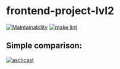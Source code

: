 # frontend-project-lvl2
[![Maintainability](https://api.codeclimate.com/v1/badges/e3678b0710629afd321c/maintainability)](https://codeclimate.com/github/nightlord189/frontend-project-lvl2)
[![make lint](https://github.com/nightlord189/frontend-project-lvl2/workflows/make%20lint/badge.svg)](https://github.com/nightlord189/frontend-project-lvl2/actions)

## Simple comparison:
[![asciicast](https://asciinema.org/a/tNlOdrGrQh5ZUU19GygwtbmGX.svg)](https://asciinema.org/a/tNlOdrGrQh5ZUU19GygwtbmGX)
